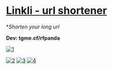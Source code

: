 # [Linkli - url shortener](https://linkli.ga)

**Shorten your long url*

**Dev: tgme.cf/rfpanda**

[![1](https://github.com/RFPanda/linkli/blob/main/assets/main.jpeg)](https://linkli.ga)

[![2](https://github.com/RFPanda/tgme.github.io/blob/main/assets/.jpeg)](https://tgme.cf)
[![3](https://github.com/RFPanda/tgme.github.io/blob/main/assets/.jpeg)](https://tgme.cf)
[![4](https://github.com/RFPanda/tgme.github.io/blob/main/assets/.jpeg)](https://tgme.cf)
